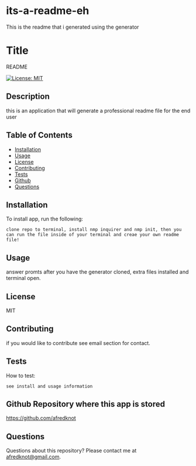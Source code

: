 # its-a-readme-eh
This is the readme that i generated using the generator

# Title 
  README

[![License: MIT](https://img.shields.io/badge/License-MIT-yellow.svg)](https://opensource.org/licenses/MIT)
## Description
this is an application that will generate a professional readme file for the end user
## Table of Contents
* [Installation](#installation)
* [Usage](#usage)
* [License](#license)
* [Contributing](#contributing)
* [Tests](#tests)
* [Github](#github)
* [Questions](#questions)
## Installation
To install app, run the following:
~~~
clone repo to terminal, install nmp inquirer and nmp init, then you can run the file inside of your terminal and creae your own readme file!
~~~
## Usage
answer promts after you have the generator cloned, extra files installed and terminal open.
## License
MIT 
## Contributing
if you would like to contribute see email section for contact.
## Tests
How to test:
~~~
see install and usage information
~~~
## Github Repository where this app is stored
https://github.com/afredknot
## Questions
Questions about this repository? Please contact me at [afredknot@gmail.com](mailto:afredknot@gmail.com).